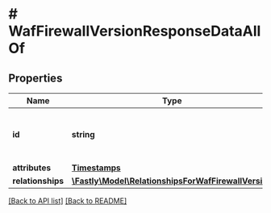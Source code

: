 # # WafFirewallVersionResponseDataAllOf

## Properties

Name | Type | Description | Notes
------------ | ------------- | ------------- | -------------
**id** | **string** | Alphanumeric string identifying a Firewall version. | [optional] [readonly] 
**attributes** | [**Timestamps**](Timestamps.md) |  | [optional] 
**relationships** | [**\Fastly\Model\RelationshipsForWafFirewallVersion**](RelationshipsForWafFirewallVersion.md) |  | [optional] 


[[Back to API list]](../../README.md#endpoints) [[Back to README]](../../README.md)
